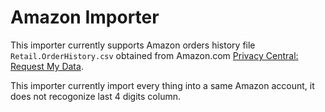 # Amazon Importer

This importer currently supports Amazon orders history file `Retail.OrderHistory.csv` obtained from Amazon.com [Privacy Central: Request My Data][1].

[1]: https://www.amazon.com/gp/privacycentral/dsar/preview.html

This importer currently import every thing into a same Amazon account, it does not recogonize last 4 digits column.